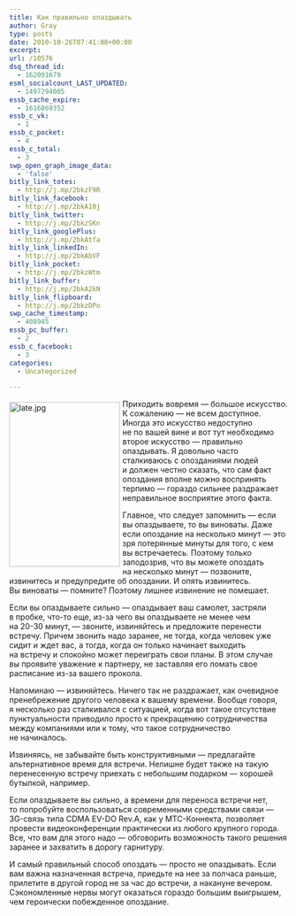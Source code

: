 ```yaml
---
title: Как правильно опаздывать
author: Gray
type: posts
date: 2010-10-26T07:41:08+00:00
excerpt:
url: /10576
dsq_thread_id:
  - 162091679
esml_socialcount_LAST_UPDATED:
  - 1497294005
essb_cache_expire:
  - 1616869352
essb_c_vk:
  - 1
essb_c_pocket:
  - 4
essb_c_total:
  - 3
swp_open_graph_image_data:
  - 'false'
bitly_link_totes:
  - http://j.mp/2bkzF9R
bitly_link_facebook:
  - http://j.mp/2bkA10j
bitly_link_twitter:
  - http://j.mp/2bkzSKn
bitly_link_googlePlus:
  - http://j.mp/2bkAtfa
bitly_link_linkedIn:
  - http://j.mp/2bkAbVF
bitly_link_pocket:
  - http://j.mp/2bkzWtm
bitly_link_buffer:
  - http://j.mp/2bkA2kN
bitly_link_flipboard:
  - http://j.mp/2bkzDPo
swp_cache_timestamp:
  - 408945
essb_pc_buffer:
  - 2
essb_c_facebook:
  - 3
categories:
  - Uncategorized

---
```








<img src="https://i0.wp.com/forumimg.net/blog/late.jpg?resize=200%2C298" width="200" height="298" alt="late.jpg" style="float:left; margin-top:5px; margin-right:5px; margin-bottom:5px;" data-recalc-dims="1" /> 

Приходить вовремя&nbsp;&mdash; большое искусство. К&nbsp;сожалению&nbsp;&mdash; не&nbsp;всем доступное. Иногда это искусство недоступно не&nbsp;по&nbsp;вашей вине и&nbsp;вот тут необходимо второе искусство&nbsp;&mdash; правильно опаздывать. Я&nbsp;довольно часто сталкиваюсь с&nbsp;опозданиями людей и&nbsp;должен честно сказать, что сам факт опоздания вполне можно воспринять терпимо&nbsp;&mdash; гораздо сильнее раздражает неправильное восприятие этого факта.

Главное, что следует запомнить&nbsp;&mdash; если вы&nbsp;опаздываете, то&nbsp;вы&nbsp;виноваты. Даже если опоздание на&nbsp;несколько минут&nbsp;&mdash; это зря потерянные минуты для того, с&nbsp;кем вы&nbsp;встречаетесь. Поэтому только заподозрив, что вы&nbsp;можете опоздать на&nbsp;несколько минут&nbsp;&mdash; позвоните, извинитесь и&nbsp;предупредите об&nbsp;опоздании. И&nbsp;опять извинитесь. Вы&nbsp;виноваты&nbsp;&mdash; помните? Поэтому лишнее извинение не&nbsp;помешает.

Если вы&nbsp;опаздываете сильно&nbsp;&mdash; опаздывает ваш самолет, застряли в&nbsp;пробке, что-то еще, из-за чего вы&nbsp;опаздываете не&nbsp;менее чем на&nbsp;<nobr>20-30 минут, &mdash;</nobr> звоните, извиняйтесь и&nbsp;предложите перенести встречу. Причем звонить надо заранее, не&nbsp;тогда, когда человек уже сидит и&nbsp;ждет вас, а&nbsp;тогда, когда он&nbsp;только начинает выходить на&nbsp;встречу и&nbsp;спокойно может переиграть свои планы. В&nbsp;этом случае вы&nbsp;проявите уважение к&nbsp;партнеру, не&nbsp;заставляя его ломать свое расписание из-за вашего прокола.

Напоминаю&nbsp;&mdash; извиняйтесь. Ничего так не&nbsp;раздражает, как очевидное пренебрежение другого человека к&nbsp;вашему времени. Вообще говоря, я&nbsp;несколько раз сталкивался с&nbsp;ситуацией, когда вот такое отсутствие пунктуальности приводило просто к&nbsp;прекращению сотрудничества между компаниями или к&nbsp;тому, что такое сотрудничество не&nbsp;начиналось.

Извиняясь, не&nbsp;забывайте быть конструктивными&nbsp;&mdash; предлагайте альтернативное время для встречи. Нелишне будет также на&nbsp;такую перенесенную встречу приехать с&nbsp;небольшим подарком&nbsp;&mdash; хорошей бутылкой, например.

Если опаздываете вы&nbsp;сильно, а&nbsp;времени для переноса встречи нет, то&nbsp;попробуйте воспользоваться современными средствами связи&nbsp;&mdash; 3G-связь типа CDMA EV-DO Rev.A, как у&nbsp;МТС-Коннекта, позволяет провести видеоконференции практически из&nbsp;любого крупного города. Все, что вам для этого надо&nbsp;&mdash; обговорить возможность такого решения заранее и&nbsp;захватить в&nbsp;дорогу гарнитуру.

И&nbsp;самый правильный способ опоздать&nbsp;&mdash; просто не&nbsp;опаздывать. Если вам важна назначенная встреча, приедьте на&nbsp;нее за&nbsp;полчаса раньше, прилетите в&nbsp;другой город не&nbsp;за&nbsp;час до&nbsp;встречи, а&nbsp;накануне вечером. Сэкономленные нервы могут оказаться гораздо большим выигрышем, чем героически побежденное опоздание.